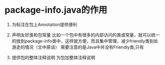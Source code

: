 # package-info.java的作用
1. 为标注在包上Annotation提供便利

2. 声明友好类和包常量
比如一个包中有很多的内部访问的类或常量，就可以统一的放到package-info类中，这样就方便，而且集中管理，减少friendly类到处游走的情况（文中原话）
需要注意的是Java中并没有Friendly类,只有
3. 提供包的整体注释说明
为包加整体注释说明